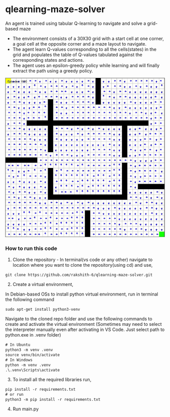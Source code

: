 # qlearning-maze-solver
An agent is trained using tabular Q-learning to navigate and solve a grid-based maze

- The environment consists of a 30X30 grid with a start cell at one corner, a goal cell at the opposite corner and a maze layout to navigate.
- The agent learn Q-values corresponding to all the cells(states) in the grid and populates the table of Q-values tabulated against the corresponding states and actions.
- The agent uses an epsilon-greedy policy while learning and will finally extract the path using a greedy policy.

<div align="center">
  <img src="assets/sim.gif" alt="App Demo" width="600"/>
</div>

### How to run this code

1. Clone the repository - In terminal(vs code or any other) navigate to location where you want to clone the repository(using cd) and use,   
```
git clone https://github.com/rakshith-6/qlearning-maze-solver.git
``` 

2. Create a virtual environment,

In Debian-based OSs to install python virtual environment, run in terminal the following command

```
sudo apt-get install python3-venv
```
Navigate to the cloned repo folder and use the following commands to create and activate the virtual environment (Sometimes may need to select the interpreter manually even after activating in VS Code. Just select path to python.exe in .venv folder)
```
# In Ubuntu
python3 -m venv .venv
source venv/bin/activate
# In Windows
python -m venv .venv
.\.venv\Scripts\activate
```
3. To install all the required libraries run,

```
pip install -r requirements.txt
# or run
python3 -m pip install -r requirements.txt
```
4. Run main.py
